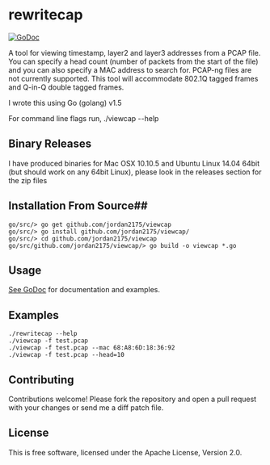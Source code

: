 # rewritecap #

[![GoDoc](https://godoc.org/github.com/jordan2175/viewcap?status.png)](https://godoc.org/github.com/jordan2175/viewcap)

A tool for viewing timestamp, layer2 and layer3 addresses from a PCAP file. You
can specify a head count (number of packets from the start of the file) and you 
can also specify a MAC address to search for.  PCAP-ng files are not currently 
supported. This tool will accommodate 802.1Q tagged frames and Q-in-Q double tagged frames. 

I wrote this using Go (golang) v1.5

For command line flags run, ./viewcap --help  

## Binary Releases

I have produced binaries for Mac OSX 10.10.5 and Ubuntu Linux 14.04 64bit (but 
should work on any 64bit Linux), please look in the releases section for the zip files 

## Installation From Source##

```
go/src/> go get github.com/jordan2175/viewcap
go/src/> go install github.com/jordan2175/viewcap/
go/src/> cd github.com/jordan2175/viewcap
go/src/github.com/jordan2175/viewcap/> go build -o viewcap *.go
```

## Usage ##

[See GoDoc](http://godoc.org/github.com/jordan2175/viewcap) for
documentation and examples.

## Examples ##

```
./rewritecap --help
./viewcap -f test.pcap
./viewcap -f test.pcap --mac 68:A8:6D:18:36:92
./viewcap -f test.pcap --head=10
```

## Contributing ##

Contributions welcome! Please fork the repository and open a pull request
with your changes or send me a diff patch file.

## License ##

This is free software, licensed under the Apache License, Version 2.0.

